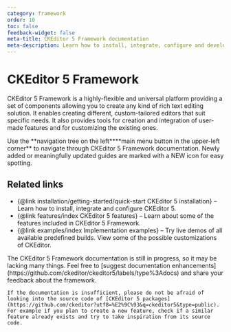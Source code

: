 ```yaml
---
category: framework
order: 10
toc: false
feedback-widget: false
meta-title: CKEditor 5 Framework documentation
meta-description: Learn how to install, integrate, configure and develop CKEditor 5 Framework. Browse through API documentation and online samples.
---
```


# CKEditor 5 Framework

CKEditor 5 Framework is a highly-flexible and universal platform providing a set of components allowing you to create any kind of rich text editing solution. It enables creating different, custom-tailored editors that suit specific needs. It also provides tools for creation and integration of user-made features and for customizing the existing ones.

<info-box>
    Use the <span class="navigation-hint_desktop">**navigation tree on the left**</span><span class="navigation-hint_mobile">**main menu button in the upper-left corner**</span> to navigate through CKEditor 5 Framework documentation. Newly added or meaningfully updated guides are marked with a <span class="tree__item__badge tree__item__badge_new">NEW</span> icon for easy spotting.
</info-box>

## Related links

 * {@link installation/getting-started/quick-start CKEditor 5 installation} &ndash; Learn how to install, integrate and configure CKEditor 5.
 * {@link features/index CKEditor 5 features} &ndash; Learn about some of the features included in CKEditor 5 Framework.
 * {@link examples/index Implementation examples} &ndash; Try live demos of all available predefined builds. View some of the possible customizations of CKEditor.

<info-box>
    The CKEditor 5 Framework documentation is still in progress, so it may be lacking many things. Feel free to [suggest documentation enhancements](https://github.com/ckeditor/ckeditor5/labels/type%3Adocs) and share your feedback about the framework.

    If the documentation is insufficient, please do not be afraid of looking into the source code of [CKEditor 5 packages](https://github.com/ckeditor?utf8=%E2%9C%93&q=ckeditor5&type=public). For example if you plan to create a new feature, check if a similar feature already exists and try to take inspiration from its source code.
</info-box>
